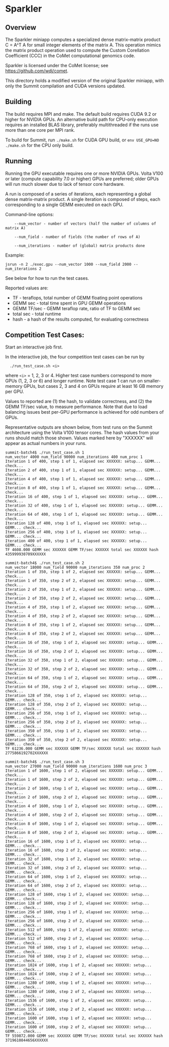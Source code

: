 Sparkler
========

## Overview

The Sparkler miniapp computes a specialized dense matrix-matrix product
C = A^T A for small integer elements of the matrix A.
This operation mimics the matrix product operation used to compute the
Custom Corellation Coefficient (CCC) in the CoMet computational genomics code.

Sparkler is licensed under the CoMet license; see https://github.com/wdj/comet.

This directory holds a modified version of the original Sparkler miniapp, with
only the Summit compilation and CUDA versions updated.

## Building

The build requires MPI and make.  The default build requires CUDA 9.2 or
higher for NVIDIA GPUs.  An alternative build path for CPU-only execution
requires an installed BLAS library, preferably multithreaded if the runs
use more than one core per MPI rank.

To build for Summit, run `./make.sh` for CUDA GPU build, or `env USE_GPU=NO ./make.sh`
for the CPU only build.

## Running

Running the GPU executable requires one or more NVIDIA GPUs.
Volta V100 or later (compute capability 7.0 or higher) GPUs are preferred;
older GPUs will run much slower due to lack of tensor core hardware.

A run is composed of a series of iterations, each representing a global dense
matrix-matrix product.  A single iteration is composed of steps,
each corresponding to a single GEMM executed on each GPU.

Command-line options:

```
    --num_vector - number of vectors (half the number of columns of matrix A)

    --num_field - number of fields (the number of rows of A)

    --num_iterations - number of (global) matrix products done
```

Example:

```
jsrun -n 2 ./exec.gpu --num_vector 1000 --num_field 2000 --num_iterations 2
```

See below for how to run the test cases. 

Reported values are:
- TF - teraflops, total number of GEMM floating point operations
- GEMM sec - total time spent in GPU GEMM operations
- GEMM TF/sec - GEMM teraflop rate, ratio of TF to GEMM sec
- total sec - total runtime
- hash - a hash of the results computed, for evaluating correctness

## Competition Test Cases:

Start an interactive job first. 

In the interactive job, the four competition test cases can be run by

```
  ./run_test_case.sh <i>
```

where `<i>` = 1, 2, 3 or 4.  Higher test case numbers correspond to more
GPUs (1, 2, 3 or 6) and longer runtime.  Note test case 1 can run on
smaller-memory GPUs, but cases 2, 3 and 4 on GPUs require at least
16 GB memory per GPU.

Values to reported are (1) the hash, to validate correctness, and
(2) the GEMM TF/sec value, to measure performance.  Note that due
to load balancing issues best per-GPU performance is achieved for
odd numbers of GPUs.

Representative outputs are shown below, from test runs on the Summit
architecture using the Volta V100 tensor cores.
The hash values from your runs should match those shown.
Values marked here by "XXXXXX" will appear as actual numbers in your runs.

```
summit-batch4$ ./run_test_case.sh 1
num_vector 4000 num_field 90000 num_iterations 400 num_proc 1
Iteration 1 of 400, step 1 of 1, elapsed sec XXXXXX: setup... GEMM... check...
Iteration 2 of 400, step 1 of 1, elapsed sec XXXXXX: setup... GEMM... check...
Iteration 4 of 400, step 1 of 1, elapsed sec XXXXXX: setup... GEMM... check...
Iteration 8 of 400, step 1 of 1, elapsed sec XXXXXX: setup... GEMM... check...
Iteration 16 of 400, step 1 of 1, elapsed sec XXXXXX: setup... GEMM... check...
Iteration 32 of 400, step 1 of 1, elapsed sec XXXXXX: setup... GEMM... check...
Iteration 64 of 400, step 1 of 1, elapsed sec XXXXXX: setup... GEMM... check...
Iteration 128 of 400, step 1 of 1, elapsed sec XXXXXX: setup... GEMM... check...
Iteration 256 of 400, step 1 of 1, elapsed sec XXXXXX: setup... GEMM... check...
Iteration 400 of 400, step 1 of 1, elapsed sec XXXXXX: setup... GEMM... check...
TF 4608.000 GEMM sec XXXXXX GEMM TF/sec XXXXXX total sec XXXXXX hash 435999930709XXXXXX
```

```
summit-batch4$ ./run_test_case.sh 2
num_vector 18000 num_field 90000 num_iterations 350 num_proc 2
Iteration 1 of 350, step 1 of 2, elapsed sec XXXXXX: setup... GEMM... check...
Iteration 1 of 350, step 2 of 2, elapsed sec XXXXXX: setup... GEMM... check...
Iteration 2 of 350, step 1 of 2, elapsed sec XXXXXX: setup... GEMM... check...
Iteration 2 of 350, step 2 of 2, elapsed sec XXXXXX: setup... GEMM... check...
Iteration 4 of 350, step 1 of 2, elapsed sec XXXXXX: setup... GEMM... check...
Iteration 4 of 350, step 2 of 2, elapsed sec XXXXXX: setup... GEMM... check...
Iteration 8 of 350, step 1 of 2, elapsed sec XXXXXX: setup... GEMM... check...
Iteration 8 of 350, step 2 of 2, elapsed sec XXXXXX: setup... GEMM... check...
Iteration 16 of 350, step 1 of 2, elapsed sec XXXXXX: setup... GEMM... check...
Iteration 16 of 350, step 2 of 2, elapsed sec XXXXXX: setup... GEMM... check...
Iteration 32 of 350, step 1 of 2, elapsed sec XXXXXX: setup... GEMM... check...
Iteration 32 of 350, step 2 of 2, elapsed sec XXXXXX: setup... GEMM... check...
Iteration 64 of 350, step 1 of 2, elapsed sec XXXXXX: setup... GEMM... check...
Iteration 64 of 350, step 2 of 2, elapsed sec XXXXXX: setup... GEMM... check...
Iteration 128 of 350, step 1 of 2, elapsed sec XXXXXX: setup... GEMM... check...
Iteration 128 of 350, step 2 of 2, elapsed sec XXXXXX: setup... GEMM... check...
Iteration 256 of 350, step 1 of 2, elapsed sec XXXXXX: setup... GEMM... check...
Iteration 256 of 350, step 2 of 2, elapsed sec XXXXXX: setup... GEMM... check...
Iteration 350 of 350, step 1 of 2, elapsed sec XXXXXX: setup... GEMM... check...
Iteration 350 of 350, step 2 of 2, elapsed sec XXXXXX: setup... GEMM... check...
TF 61236.000 GEMM sec XXXXXX GEMM TF/sec XXXXXX total sec XXXXXX hash 2775866192702XXXXXX
```

```
summit-batch4$ ./run_test_case.sh 3
num_vector 27000 num_field 90000 num_iterations 1600 num_proc 3
Iteration 1 of 1600, step 1 of 2, elapsed sec XXXXXX: setup... GEMM... check...
Iteration 1 of 1600, step 2 of 2, elapsed sec XXXXXX: setup... GEMM... check...
Iteration 2 of 1600, step 1 of 2, elapsed sec XXXXXX: setup... GEMM... check...
Iteration 2 of 1600, step 2 of 2, elapsed sec XXXXXX: setup... GEMM... check...
Iteration 4 of 1600, step 1 of 2, elapsed sec XXXXXX: setup... GEMM... check...
Iteration 4 of 1600, step 2 of 2, elapsed sec XXXXXX: setup... GEMM... check...
Iteration 8 of 1600, step 1 of 2, elapsed sec XXXXXX: setup... GEMM... check...
Iteration 8 of 1600, step 2 of 2, elapsed sec XXXXXX: setup... GEMM... check...
Iteration 16 of 1600, step 1 of 2, elapsed sec XXXXXX: setup... GEMM... check...
Iteration 16 of 1600, step 2 of 2, elapsed sec XXXXXX: setup... GEMM... check...
Iteration 32 of 1600, step 1 of 2, elapsed sec XXXXXX: setup... GEMM... check...
Iteration 32 of 1600, step 2 of 2, elapsed sec XXXXXX: setup... GEMM... check...
Iteration 64 of 1600, step 1 of 2, elapsed sec XXXXXX: setup... GEMM... check...
Iteration 64 of 1600, step 2 of 2, elapsed sec XXXXXX: setup... GEMM... check...
Iteration 128 of 1600, step 1 of 2, elapsed sec XXXXXX: setup... GEMM... check...
Iteration 128 of 1600, step 2 of 2, elapsed sec XXXXXX: setup... GEMM... check...
Iteration 256 of 1600, step 1 of 2, elapsed sec XXXXXX: setup... GEMM... check...
Iteration 256 of 1600, step 2 of 2, elapsed sec XXXXXX: setup... GEMM... check...
Iteration 512 of 1600, step 1 of 2, elapsed sec XXXXXX: setup... GEMM... check...
Iteration 512 of 1600, step 2 of 2, elapsed sec XXXXXX: setup... GEMM... check...
Iteration 768 of 1600, step 1 of 2, elapsed sec XXXXXX: setup... GEMM... check...
Iteration 768 of 1600, step 2 of 2, elapsed sec XXXXXX: setup... GEMM... check...
Iteration 1024 of 1600, step 1 of 2, elapsed sec XXXXXX: setup... GEMM... check...
Iteration 1024 of 1600, step 2 of 2, elapsed sec XXXXXX: setup... GEMM... check...
Iteration 1280 of 1600, step 1 of 2, elapsed sec XXXXXX: setup... GEMM... check...
Iteration 1280 of 1600, step 2 of 2, elapsed sec XXXXXX: setup... GEMM... check...
Iteration 1536 of 1600, step 1 of 2, elapsed sec XXXXXX: setup... GEMM... check...
Iteration 1536 of 1600, step 2 of 2, elapsed sec XXXXXX: setup... GEMM... check...
Iteration 1600 of 1600, step 1 of 2, elapsed sec XXXXXX: setup... GEMM... check...
Iteration 1600 of 1600, step 2 of 2, elapsed sec XXXXXX: setup... GEMM... check...
TF 559872.000 GEMM sec XXXXXX GEMM TF/sec XXXXXX total sec XXXXXX hash 3719610844656XXXXXX
```


